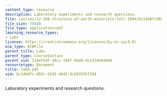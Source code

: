 ```yaml
---
content_type: resource
description: Laboratory experiments and research questions.
file: courses/12-108-structure-of-earth-materials-fall-2004/bc14b0fcd02c52d54641dcb93555f294_lab9.pdf
file_size: 75430
file_type: application/pdf
learning_resource_types:
- Labs
license: https://creativecommons.org/licenses/by-nc-sa/4.0/
ocw_type: OCWFile
parent_title: Labs
parent_type: CourseSection
parent_uid: 1344fedf-10cc-160f-69dd-dce324e6de68
resourcetype: Document
title: lab9.pdf
uid: bc14b0fc-d02c-52d5-4641-dcb93555f294
---
```

Laboratory experiments and research questions.